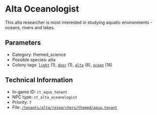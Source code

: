 # Alta Oceanologist

This alta researcher is most interested in studying aquatic environments - oceans, rivers and lakes.

## Parameters

- Category: themed_science
- Possible species: alta
- Colony tags: [`light`](https://ceterai.github.io/MyEnternia/Wiki/Tags/Light) (1), [`door`](https://ceterai.github.io/MyEnternia/Wiki/Tags/Door) (1), [`alta`](https://ceterai.github.io/MyEnternia/Wiki/Tags/Alta) (8), [`ocean`](https://ceterai.github.io/MyEnternia/Wiki/Tags/Ocean) (18)

## Technical Information

- In-game ID: `ct_aqua_tenant`
- NPC type: `ct_alta_oceanologist`
- Priority: `7`
- File: [`/tenants/alta/researchers/themed/aqua.tenant`](https://github.com/Ceterai/Enternia/blob/main/tenants/alta/researchers/themed/aqua.tenant)
